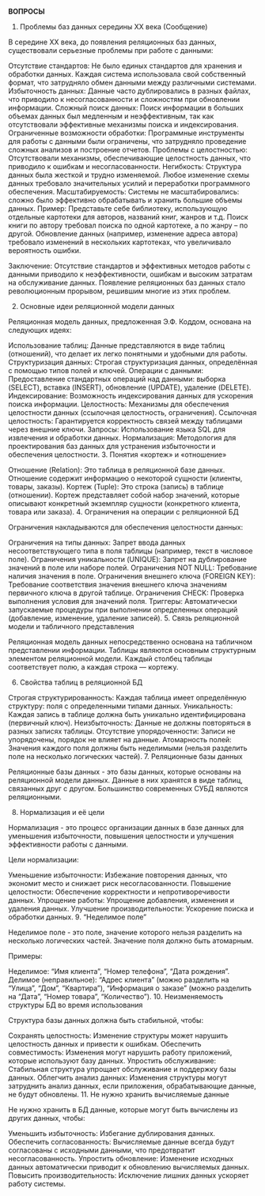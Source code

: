 **ВОПРОСЫ**

1. Проблемы баз данных середины XX века (Сообщение)

В середине XX века, до появления реляционных баз данных, существовали серьезные проблемы при работе с данными:

Отсутствие стандартов: Не было единых стандартов для хранения и обработки данных. Каждая система использовала свой собственный формат, что затрудняло обмен данными между различными системами.
Избыточность данных: Данные часто дублировались в разных файлах, что приводило к несогласованности и сложностям при обновлении информации.
Сложный поиск данных: Поиск информации в больших объемах данных был медленным и неэффективным, так как отсутствовали эффективные механизмы поиска и индексирования.
Ограниченные возможности обработки: Программные инструменты для работы с данными были ограничены, что затрудняло проведение сложных анализов и построение отчетов.
Проблемы с целостностью: Отсутствовали механизмы, обеспечивающие целостность данных, что приводило к ошибкам и несогласованности.
Негибкость: Структура данных была жесткой и трудно изменяемой. Любое изменение схемы данных требовало значительных усилий и переработки программного обеспечения.
Масштабируемость: Системы не масштабировались: сложно было эффективно обрабатывать и хранить большие объемы данных.
Пример: Представьте себе библиотеку, использующую отдельные картотеки для авторов, названий книг, жанров и т.д. Поиск книги по автору требовал поиска по одной картотеке, а по жанру – по другой. Обновление данных (например, изменение адреса автора) требовало изменений в нескольких картотеках, что увеличивало вероятность ошибки.

Заключение: Отсутствие стандартов и эффективных методов работы с данными приводило к неэффективности, ошибкам и высоким затратам на обслуживание данных. Появление реляционных баз данных стало революционным прорывом, решившим многие из этих проблем.

2. Основные идеи реляционной модели данных

Реляционная модель данных, предложенная Э.Ф. Коддом, основана на следующих идеях:

Использование таблиц: Данные представляются в виде таблиц (отношений), что делает их легко понятными и удобными для работы.
Структуризация данных: Строгая структуризация данных, определённая с помощью типов полей и ключей.
Операции с данными: Предоставление стандартных операций над данными: выборка (SELECT), вставка (INSERT), обновление (UPDATE), удаление (DELETE).
Индексирование: Возможность индексирования данных для ускорения поиска информации.
Целостность: Механизмы для обеспечения целостности данных (ссылочная целостность, ограничения).
Ссылочная целостность: Гарантируется корректность связей между таблицами через внешние ключи.
Запросы: Использование языка SQL для извлечения и обработки данных.
Нормализация: Методология для проектирования баз данных для устранения избыточности и обеспечения целостности.
3. Понятия «кортеж» и «отношение»

Отношение (Relation): Это таблица в реляционной базе данных. Отношение содержит информацию о некоторой сущности (клиенты, товары, заказы).
Кортеж (Tuple): Это строка (запись) в таблице (отношении). Кортеж представляет собой набор значений, которые описывают конкретный экземпляр сущности (конкретного клиента, товара или заказа).
4. Ограничения на операции с реляционной БД

Ограничения накладываются для обеспечения целостности данных:

Ограничения на типы данных: Запрет ввода данных несоответствующего типа в поля таблицы (например, текст в числовое поле).
Ограничения уникальности (UNIQUE): Запрет на дублирование значений в поле или наборе полей.
Ограничения NOT NULL: Требование наличия значения в поле.
Ограничения внешнего ключа (FOREIGN KEY): Требование соответствия значения внешнего ключа значениям первичного ключа в другой таблице.
Ограничения CHECK: Проверка выполнения условия для значений поля.
Триггеры: Автоматически запускаемые процедуры при выполнении определенных операций (добавление, изменение, удаление записей).
5. Связь реляционной модели и табличного представления

Реляционная модель данных непосредственно основана на табличном представлении информации. Таблицы являются основным структурным элементом реляционной модели. Каждый столбец таблицы соответствует полю, а каждая строка — кортежу.

6. Свойства таблиц в реляционной БД

Строгая структурированность: Каждая таблица имеет определённую структуру: поля с определенными типами данных.
Уникальность: Каждая запись в таблице должна быть уникально идентифицирована (первичный ключ).
Неизбыточность: Данные не должны повторяться в разных записях таблицы.
Отсутствие упорядоченности: Записи не упорядочены, порядок не влияет на данные.
Атомарность полей: Значения каждого поля должны быть неделимыми (нельзя разделить поле на несколько логических частей).
7. Реляционные базы данных

Реляционные базы данных - это базы данных, которые основаны на реляционной модели данных. Данные в них хранятся в виде таблиц, связанных друг с другом. Большинство современных СУБД являются реляционными.

8. Нормализация и её цели

Нормализация - это процесс организации данных в базе данных для уменьшения избыточности, повышения целостности и улучшения эффективности работы с данными.

Цели нормализации:

Уменьшение избыточности: Избежание повторения данных, что экономит место и снижает риск несогласованности.
Повышение целостности: Обеспечение корректности и непротиворечивости данных.
Упрощение работы: Упрощение добавления, изменения и удаления данных.
Улучшение производительности: Ускорение поиска и обработки данных.
9. “Неделимое поле”

Неделимое поле - это поле, значение которого нельзя разделить на несколько логических частей. Значение поля должно быть атомарным.

Примеры:

Неделимое: “Имя клиента”, “Номер телефона”, “Дата рождения”.
Делимое (неправильное): “Адрес клиента” (можно разделить на “Улица”, “Дом”, “Квартира”), “Информация о заказе” (можно разделить на “Дата”, “Номер товара”, “Количество”).
10. Неизменяемость структуры БД во время использования

Структура базы данных должна быть стабильной, чтобы:

Сохранять целостность: Изменение структуры может нарушить целостность данных и привести к ошибкам.
Обеспечить совместимость: Изменения могут нарушить работу приложений, которые используют базу данных.
Упростить обслуживание: Стабильная структура упрощает обслуживание и поддержку базы данных.
Облегчить анализ данных: Изменения структуры могут затруднить анализ данных, если приложения, обрабатывающие данные, не будут обновлены.
11. Не нужно хранить вычисляемые данные

Не нужно хранить в БД данные, которые могут быть вычислены из других данных, чтобы:

Уменьшить избыточность: Избегание дублирования данных.
Обеспечить согласованность: Вычисляемые данные всегда будут согласованы с исходными данными, что предотвратит несогласованность.
Упростить обновление: Изменение исходных данных автоматически приводит к обновлению вычисляемых данных.
Повысить производительность: Исключение лишних данных ускоряет работу системы.
